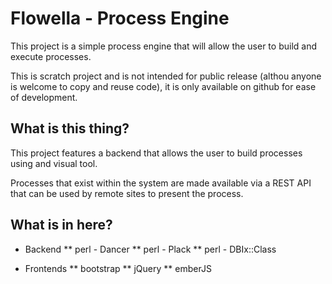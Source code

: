 
Flowella - Process Engine
=========================

This project is a simple process engine that will allow the user to build and 
execute processes.

This is scratch project and is not intended for public release (althou anyone
is welcome to copy and reuse code), it is only available on github for ease of
development.

What is this thing?
-------------------

This project features a backend that allows the user to build processes using
and visual tool.

Processes that exist within the system are made available via a REST API that 
can be used by remote sites to present the process.

What is in here?
----------------

* Backend
** perl - Dancer
** perl - Plack
** perl - DBIx::Class

* Frontends
** bootstrap
** jQuery
** emberJS


